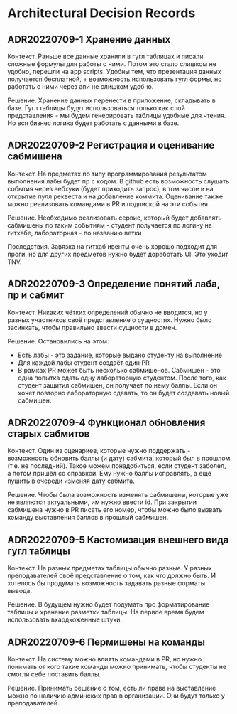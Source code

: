 # Architectural Decision Records

## ADR20220709-1 Хранение данных

Контекст. Раньше все данные хранили в гугл таблицах и писали сложные формулы для работы с ними. Потом это стало слишком не удобно, перешли на app scripts. Удобны тем, что презентация данных получается бесплатной, + возможность использовать гугл формы, но работать с ними через апи не слишком удобно.

Решение. Хранение данных перенести в приложение, складывать в базе. Гугл таблицы будут использоваться только как слой представления - мы будем генерировать таблицы удобные для чтения. Но вся бизнес логика будет работать с данными в базе.

## ADR20220709-2 Регистрация и оценивание сабмишена

Контекст. На предметах по типу программирования результатом выполнения лабы будет пр с кодом. В github есть возможность слушать события через вебхуки (будет приходить запрос), в том числе и на открытие пулл реквеста и на добавление коммита. Оценивание также можно реализовать командами в PR и подпиской на эти события.

Решение. Необходимо реализовать сервис, который будет добавлять сабмишены по таким событиям - студент получается по логину на гитхабе, лабораторная - по названию ветки

Последствия. Завязка на гитхаб ивенты очень хорошо подходит для проги, но для других предметов нужно будет доработать UI. Это уходит TNV.

## ADR20220709-3 Определение понятий лаба, пр и сабмит

Контекст. Никаких чётких определений обычно не вводится, но у разных участников своё представление о сущностях. Нужно было засинкать, чтобы правильно ввести сущности в домен.

Решение. Остановились на этом:

- Есть лабы - это задание, которые выдано студенту на выполнение
- Для каждой лабы студент создаёт один PR
- В рамках PR может быть несколько сабмишенов. Сабмишен - это одна попытка сдать одну лабораторную студентом. После того, как студент защитил сабмишен, он получает по нему баллы. Если он хочет повторно лабораторную сдавать, то он будет создавать новый сабмишен.

## ADR20220709-4 Функционал обновления старых сабмитов

Контекст. Один из сценариев, которые нужно поддержать - возможность обновить баллы (и дату) сабмита, который был в прошлом (т.е. не последний). Такое можем понадобиться, если студент заболел, а потом пришёл со справкой. Ему нужно баллы исправлять, а ещё пушить в очереди изменяя дату сабмита.

Решение. Чтобы была возможность изменять сабмишены, которые уже не являются актуальными, им нужно ввести id. При закрытии сабмишена нужно в PR писать его номер, чтобы можно было вызвать команду выставления баллов в прошлый сабмишен.

## ADR20220709-5 Кастомизация внешнего вида гугл таблицы

Контекст. На разных предметах таблицы обычно разные. У разных преподавателей своё представление о том, как что должно быть. И хотелось бы продумать возможность задавать разные форматы вывода.

Решение. В будущем нужно будет подумать про форматирование таблицы и хранение разметки таблицы. На первое время будем использовать вхардкоженные штуки.

## ADR20220709-6 Пермишены на команды

Контекст. На систему можно влиять командами в PR, но нужно понимать от кого такие команды можно принимать, чтобы студенты не смогли себе поставить баллы.

Решение. Принимать решение о том, есть ли права на выставление можно по наличию админских прав в организации. Они будут только у преподавателей.